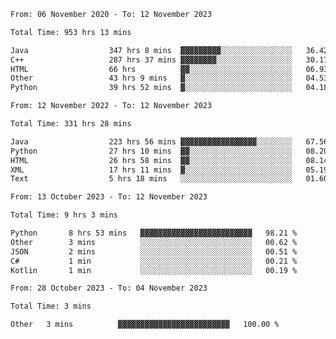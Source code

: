<!-- https://github.com/lowlighter/metrics -->
<!-- https://www.vectorlogo.zone/ -->
<!-- https://www.svgrepo.com/ -->

<!--
🔗 &nbsp;**Connect with me**
&nbsp; <p align="left">
        &nbsp;&nbsp;
        <span>
            <img align="center"
                src="https://user-images.githubusercontent.com/60324635/179626886-1219e9ee-75c0-42ed-a26b-d4ef24ed306c.svg"
                height="30px"/>
            ini.ivi@yandex.ru
        </span>
        &nbsp;&nbsp;&nbsp;
        <span>
            <img align="center"
                    src="https://user-images.githubusercontent.com/60324635/179626979-f490e684-520a-46a3-9f2e-1b3d291b8372.svg"
                    height="30px"/>
            https://t.me/limenitiz
        </span>
</p>

-->

<!-- 
![Metrics](/github-metrics.svg)
<br>

![Wwakatime stats](https://github-readme-stats-taupe-two.vercel.app/api/wakatime?username=limenitiz&hide_title=true&hide_border=true&langs_count=5&bg_color=00000000&text_color=777) 
-->

<!--
🛠️ &nbsp;**Languages and Tools**
<p align="left">
    <a href="https://git-scm.com/" target="_blank" rel="noreferrer">
        <img src="https://www.vectorlogo.zone/logos/git-scm/git-scm-icon.svg"
            alt="git" width="40" height="40" />
    </a>
    <a href="https://www.java.com" target="_blank" rel="noreferrer"> <img
            src="https://raw.githubusercontent.com/devicons/devicon/master/icons/java/java-original.svg"
            alt="java" width="40" height="40" /> </a>
    <a href="https://spring.io/" target="_blank" rel="noreferrer">
        <img src="https://www.vectorlogo.zone/logos/springio/springio-icon.svg"
            alt="spring" width="40" height="40" />
    </a>
    <a href="https://www.python.org" target="_blank" rel="noreferrer">
        <img src="https://raw.githubusercontent.com/devicons/devicon/master/icons/python/python-original.svg"
            alt="python" width="40" height="40" />
    </a>
    <a href="https://www.mysql.com/" target="_blank" rel="noreferrer">
        <img src="https://raw.githubusercontent.com/devicons/devicon/master/icons/mysql/mysql-original-wordmark.svg"
            alt="mysql" width="40" height="40" />
    </a>
    <a href="https://www.postgresql.org" target="_blank" rel="noreferrer">
        <img src="https://raw.githubusercontent.com/devicons/devicon/master/icons/postgresql/postgresql-original-wordmark.svg"
            alt="postgresql" width="40" height="40" />
    </a>
    <a href="https://www.mongodb.com/" target="_blank" rel="noreferrer">
        <img src="https://raw.githubusercontent.com/devicons/devicon/master/icons/mongodb/mongodb-original-wordmark.svg"
            alt="mongodb" width="40" height="40" />
    </a>
    <a href="https://www.docker.com/" target="_blank" rel="noreferrer">
        <img src="https://raw.githubusercontent.com/devicons/devicon/master/icons/docker/docker-original-wordmark.svg"
            alt="docker" width="40" height="40" />
    </a>
    <a href="https://www.gnu.org/software/bash/" target="_blank" rel="noreferrer">
        <img src="https://www.vectorlogo.zone/logos/gnu_bash/gnu_bash-icon.svg"
            alt="bash" width="40" height="40" />
    </a>
    <a href="https://kafka.apache.org/" target="_blank" rel="noreferrer">
        <img src="https://www.vectorlogo.zone/logos/apache_kafka/apache_kafka-icon.svg"
            alt="kafka" width="40" height="40" />
    </a>
</p>

<br>

-->

<!--START_SECTION:waka-readme-stats-total-->
<!--END_SECTION:waka-readme-stats-total-->

<!--START_SECTION:wakaReadmeTotal-->

```txt
From: 06 November 2020 - To: 12 November 2023

Total Time: 953 hrs 13 mins

Java                  347 hrs 8 mins  ▓▓▓▓▓▓▓▓▓░░░░░░░░░░░░░░░░   36.42 %
C++                   287 hrs 37 mins ▓▓▓▓▓▓▓▓░░░░░░░░░░░░░░░░░   30.17 %
HTML                  66 hrs          ▓▓░░░░░░░░░░░░░░░░░░░░░░░   06.93 %
Other                 43 hrs 9 mins   ▓░░░░░░░░░░░░░░░░░░░░░░░░   04.53 %
Python                39 hrs 52 mins  ▓░░░░░░░░░░░░░░░░░░░░░░░░   04.18 %
```

<!--END_SECTION:wakaReadmeTotal-->

<!--START_SECTION:wakaReadmeYear-->

```txt
From: 12 November 2022 - To: 12 November 2023

Total Time: 331 hrs 28 mins

Java                  223 hrs 56 mins ▓▓▓▓▓▓▓▓▓▓▓▓▓▓▓▓▓░░░░░░░░   67.56 %
Python                27 hrs 10 mins  ▓▓░░░░░░░░░░░░░░░░░░░░░░░   08.20 %
HTML                  26 hrs 58 mins  ▓▓░░░░░░░░░░░░░░░░░░░░░░░   08.14 %
XML                   17 hrs 11 mins  ▓░░░░░░░░░░░░░░░░░░░░░░░░   05.19 %
Text                  5 hrs 18 mins   ░░░░░░░░░░░░░░░░░░░░░░░░░   01.60 %
```

<!--END_SECTION:wakaReadmeYear-->

<!--START_SECTION:wakaReadmeMonth-->

```txt
From: 13 October 2023 - To: 12 November 2023

Total Time: 9 hrs 3 mins

Python       8 hrs 53 mins   ▓▓▓▓▓▓▓▓▓▓▓▓▓▓▓▓▓▓▓▓▓▓▓▓▓   98.21 %
Other        3 mins          ░░░░░░░░░░░░░░░░░░░░░░░░░   00.62 %
JSON         2 mins          ░░░░░░░░░░░░░░░░░░░░░░░░░   00.51 %
C#           1 min           ░░░░░░░░░░░░░░░░░░░░░░░░░   00.21 %
Kotlin       1 min           ░░░░░░░░░░░░░░░░░░░░░░░░░   00.19 %
```

<!--END_SECTION:wakaReadmeMonth-->

<!--START_SECTION:wakaReadmeWeek-->

```txt
From: 28 October 2023 - To: 04 November 2023

Total Time: 3 mins

Other   3 mins          ▓▓▓▓▓▓▓▓▓▓▓▓▓▓▓▓▓▓▓▓▓▓▓▓▓   100.00 %
```

<!--END_SECTION:wakaReadmeWeek-->

